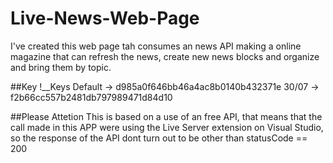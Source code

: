 # Live-News-Web-Page
I've created this web page tah consumes an news API making a online magazine that can refresh the news, create new news blocks and organize and bring them by topic.

##Key
!__Keys
Default -> d985a0f646bb46a4ac8b0140b432371e
30/07 -> f2b66cc557b2481db797989471d84d10    

##Please Attetion
This is based on a use of an free API, that means that the call made in this APP were using the Live Server extension on Visual Studio, so the response of the API 
dont turn out to be  other than statusCode == 200
